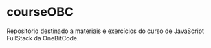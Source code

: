 # courseOBC
Repositório destinado a materiais e exercícios do curso de JavaScript FullStack da OneBitCode.
